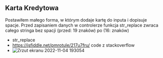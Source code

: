 ## Karta Kredytowa

Postawiłem małego forma, w którym dodaje kartę do inputa i dopisuje spacje. Przed zapisaniem danych w controlerze funkcja str_replace zwraca całego stringa bez spacji (przed: 19 znaków) po (16: znaków)

- str_replace
- https://jsfiddle.net/pmrotule/217u7fru/ code z stackoverflow
- ![Zrzut ekranu 2022-11-04 193054](https://user-images.githubusercontent.com/61974282/200051216-6887d28b-2a0d-4607-b9ea-9428ed7571db.png)
